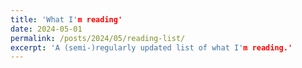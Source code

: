 ```yaml
---
title: 'What I'm reading'
date: 2024-05-01
permalink: /posts/2024/05/reading-list/
excerpt: 'A (semi-)regularly updated list of what I'm reading.'
---
```


